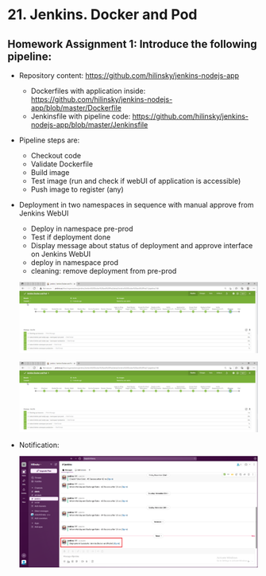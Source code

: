 # 21. Jenkins. Docker and Pod

## Homework Assignment 1: Introduce the following pipeline:

* Repository content: https://github.com/hilinsky/jenkins-nodejs-app
    * Dockerfiles with application inside: https://github.com/hilinsky/jenkins-nodejs-app/blob/master/Dockerfile
    * Jenkinsfile with pipeline code: https://github.com/hilinsky/jenkins-nodejs-app/blob/master/Jenkinsfile
* Pipeline steps are:
    * Checkout code
    * Validate Dockerfile
    * Build image
    * Test image (run and check if webUI of application is accessible)
    * Push image to register (any)
* Deployment in two namespaces in sequence with manual approve from Jenkins WebUI
    * Deploy in namespace pre-prod
    * Test if deployment done
    * Display message about status of deployment and approve interface on Jenkins WebUI
    * deploy in namespace prod
    * cleaning: remove deployment from pre-prod

  ![screenshot](screens/blue.png)

  ![screenshot](screens/blue.png)
  
* Notification:
  
  ![screenshot](screens/slack.png)

